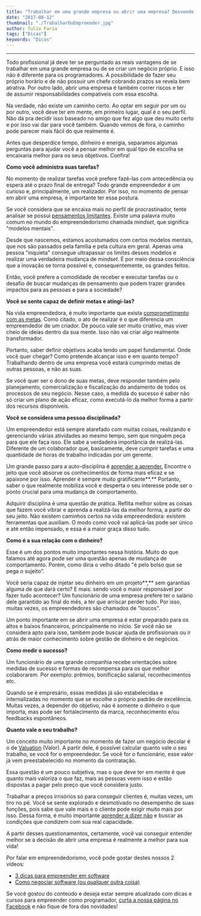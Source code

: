 ```yaml
---
title: "Trabalhar em uma grande empresa ou abrir uma empresa? Desvende a questão!"
date: "2017-08-12"
thumbnail: "./TrabalharOuEmpreender.jpg"
author: Tulio Faria
tags: ["Dicas"]
keywords: "Dicas"
---
```

---

Todo profissional já deve ter se perguntado as reais vantagens de se trabalhar em uma grande empresa ou de se criar um negócio próprio. E isso não é diferente para os programadores. A possibilidade de fazer seu próprio horário e de não possuir um chefe cobrando prazos se revela bem atrativa. Por outro lado, abrir uma empresa é também correr riscos e ter de assumir responsabilidades compatíveis com essa escolha.

Na verdade, não existe um caminho certo. Ao optar em seguir por um ou por outro, você deve ter em mente, em primeiro lugar, qual é o seu perfil. Não dá pra decidir isso baseado no amigo que fez algo que deu muito certo e por isso vai dar para você também. Quando vemos de fora, o caminho pode parecer mais fácil do que realmente é.

Antes que desperdice tempo, dinheiro e energia, separamos algumas perguntas para ajudar você a pensar melhor em qual tipo de escolha se encaixaria melhor para os seus objetivos. Confira!

**Como você administra suas tarefas?**

No momento de realizar tarefas você prefere fazê-las com antecedência ou espera até o prazo final de entrega? Todo grande empreendedor é um curioso e, principalmente, um realizador. Por isso, no momento de pensar em abrir uma empresa, é importante ter essa postura.

Se você considera que se encaixa mais no perfil de procrastinador, tente analisar se possui [pensamentos limitantes](https://www.devpleno.com/pensamentos-limitantes-2/?utm_source=blog&utm_campaign=rc_blogpost). Existe uma palavra muito comum no mundo do empreendedorismo chamada _mindset_, que significa "modelos mentais".

Desde que nascemos, estamos acostumados com certos modelos mentais, que nos são passados pela família e pela cultura em geral. Apenas uma pessoa "inquieta" consegue ultrapassar os limites desses modelos e realizar uma verdadeira mudança de _mindset_. É por meio dessa consciência que a inovação se torna possível e, consequentemente, os grandes feitos.

Então, você prefere a comodidade de receber e executar tarefas ou o desafio de buscar mudanças de pensamento que podem trazer grandes impactos para as pessoas e para a sociedade?

**Você se sente capaz de definir metas e atingi-las?**

Na vida empreendedora, é muito importante que exista [comprometimento com as metas](https://www.devpleno.com/comprometimento-com-suas-metas/?utm_source=blog&utm_campaign=rc_blogpost). Como citado, o ato de realizar é o que diferencia um empreendedor de um criador. De pouco vale ser muito criativo, mas viver cheio de ideias dentro da sua mente. Isso não vai criar algo realmente transformador.

Portanto, saber definir objetivos acaba tendo um papel fundamental. Onde você quer chegar? Como pretende alcançar isso e em quanto tempo? Trabalhando dentro de uma empresa você estará cumprindo metas de outras pessoas, e não as suas.

Se você quer ser o dono de suas metas, deve responder também pelo planejamento, comercialização e fiscalização do andamento de todos os processos de seu negócio. Nesse caso, a medida do sucesso é saber não só criar um plano de ação eficaz, como executá-lo da melhor forma a partir dos recursos disponíveis.

**Você se considera uma pessoa disciplinada?**

Um empreendedor está sempre atarefado com muitas coisas, realizando e gerenciando várias atividades ao mesmo tempo, sem que ninguém peça para que ele faça isso. Ele sabe a verdadeira importância de realizá-las. Diferente de um colaborador que, basicamente, deve cumprir tarefas e uma quantidade de horas de trabalho indicadas por um gerente.

Um grande passo para a auto-disciplina é [aprender a aprender.](https://www.devpleno.com/aprenda-a-aprender/?utm_source=blog&utm_campaign=rc_blogpost) Encontre o jeito que você absorve os conhecimentos de forma mais eficaz e se apaixone por isso. Aprender é sempre muito gratificante**.** Portanto, saber o que realmente mobiliza você e desperta o seu interesse pode ser o ponto crucial para uma mudança de comportamento.

Adquirir disciplina é uma questão de prática. Reflita melhor sobre as coisas que fazem você vibrar e aprenda a realizá-las da melhor forma, a partir do seu jeito. Não existem caminhos certos na vida empreendedora: existem ferramentas que auxiliam. O modo como você vai aplicá-las pode ser único e até então impensado, e essa é a maior graça disso tudo.

**Como é a sua relação com o dinheiro?**

Esse é um dos pontos muito importantes nessa história. Muito do que falamos até agora pode ser uma questão apenas de mudança de comportamento. Porém, como diria o velho ditado "é pelo bolso que se pega o sujeito".

Você seria capaz de  injetar seu dinheiro em um projeto**,** sem garantias alguma de que dará certo? E mais: sendo você o maior responsável por fazer tudo acontecer? Um funcionário de uma empresa prefere ter o salário dele garantido ao final do mês, a ter que arriscar perder tudo. Por isso, muitas vezes, os empreendedores são chamados de "loucos".

Um ponto importante em se abrir uma empresa é estar preparado para os altos e baixos financeiros, principalmente no início. Se você não se considera apto para isso, também pode buscar ajuda de profissionais ou ir atrás de maior conhecimento sobre gestão de dinheiro e de negócios.

**Como medir o sucesso?**

Um funcionário de uma grande companhia recebe orientações sobre medidas de sucesso e formas de recompensa para os que melhor colaborarem. Por exemplo: prêmios, bonificação salarial, reconhecimentos etc.

Quando se é empresário, essas medidas já são estabelecidas e internalizadas no momento que se escolhe o próprio padrão de excelência. Muitas vezes, a depender do objetivo, não é somente o dinheiro o que importa, mas pode ser fortalecimento da marca, reconhecimento e/ou feedbacks espontâneos.

**Quanto vale o seu trabalho?**

Um conceito muito importante no momento de fazer um negócio decolar é o de [Valuation](https://endeavor.org.br/valuation-como-calcular-o-valor-da-sua-empresa/?utm_source=blog&utm_campaign=rc_blogpost) (Valor). A partir dele, é possível calcular quanto vale o seu trabalho, se você for o empreendedor. Se você for o funcionário, esse valor já vem preestabelecido no momento da contratação. 

Essa questão é um pouco subjetiva, mas o que deve ter em mente é que quanto mais valoriza o que faz, mais as pessoas veem isso e estão dispostas a pagar pelo preço que você considera justo. 

Trabalhar a preços irrisórios só para conseguir clientes é, muitas vezes, um tiro no pé. Você se sente explorado e desmotivado no desempenho de suas funções, pois sabe que vale mais e o cliente pode exigir muito mais por isso. Dessa forma, é muito importante [aprender a dizer não](https://www.devpleno.com/aprenda-a-dizer-nao/?utm_source=blog&utm_campaign=rc_blogpost) e buscar as condições que condizem com sua real capacidade.

A partir desses questionamentos, certamente, você vai conseguir entender melhor se a decisão de abrir uma empresa é realmente a melhor para sua vida! 

Por falar em empreendedorismo, você pode gostar destes nossos 2 vídeos: 

*   [3 dicas para empreender em software](https://www.youtube.com/watch?v=A5RgxkpJIrA&utm_source=blog&utm_campaign=rc_blogpost)
*   [Como negociar software (ou qualquer outra coisa)](https://www.youtube.com/watch?v=FszhDTUw2E0&utm_source=blog&utm_campaign=rc_blogpost)

Se você gostou do conteúdo e deseja estar sempre atualizado com dicas e cursos para empreender como programador, [curta a nossa página no Facebook](https://www.facebook.com/devpleno?utm_source=blog&utm_campaign=rc_blogpost) e não fique de fora das novidades!